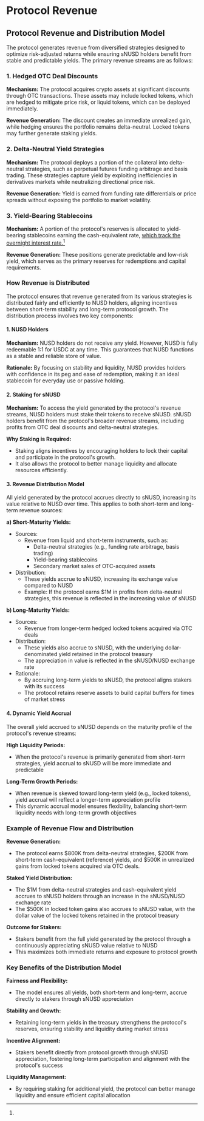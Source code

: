 # Protocol Revenue

## Protocol Revenue and Distribution Model

The protocol generates revenue from diversified strategies designed to optimize risk-adjusted returns while ensuring sNUSD holders benefit from stable and predictable yields. The primary revenue streams are as follows:



### 1. Hedged OTC Deal Discounts

**Mechanism:** The protocol acquires crypto assets at significant discounts through OTC transactions. These assets may include locked tokens, which are hedged to mitigate price risk, or liquid tokens, which can be deployed immediately.

**Revenue Generation:** The discount creates an immediate unrealized gain, while hedging ensures the portfolio remains delta-neutral. Locked tokens may further generate staking yields.

### 2. Delta-Neutral Yield Strategies

**Mechanism:** The protocol deploys a portion of the collateral into delta-neutral strategies, such as perpetual futures funding arbitrage and basis trading. These strategies capture yield by exploiting inefficiencies in derivatives markets while neutralizing directional price risk.

**Revenue Generation:** Yield is earned from funding rate differentials or price spreads without exposing the portfolio to market volatility.

### 3. Yield-Bearing Stablecoins

**Mechanism:** A portion of the protocol's reserves is allocated to yield-bearing stablecoins earning the cash-equivalent rate, [which track the overnight interest rate.](#user-content-fn-1)[^1]

**Revenue Generation:** These positions generate predictable and low-risk yield, which serves as the primary reserves for redemptions and capital requirements.

### How Revenue is Distributed

The protocol ensures that revenue generated from its various strategies is distributed fairly and efficiently to NUSD holders, aligning incentives between short-term stability and long-term protocol growth. The distribution process involves two key components:

#### 1. NUSD Holders

**Mechanism:** NUSD holders do not receive any yield. However, NUSD is fully redeemable 1:1 for USDC at any time. This guarantees that NUSD functions as a stable and reliable store of value.

**Rationale:** By focusing on stability and liquidity, NUSD provides holders with confidence in its peg and ease of redemption, making it an ideal stablecoin for everyday use or passive holding.

#### 2. Staking for sNUSD

**Mechanism:** To access the yield generated by the protocol's revenue streams, NUSD holders must stake their tokens to receive sNUSD. sNUSD holders benefit from the protocol's broader revenue streams, including profits from OTC deal discounts and delta-neutral strategies.

**Why Staking is Required:**

* Staking aligns incentives by encouraging holders to lock their capital and participate in the protocol's growth.
* It also allows the protocol to better manage liquidity and allocate resources efficiently.

#### 3. Revenue Distribution Model

All yield generated by the protocol accrues directly to sNUSD, increasing its value relative to NUSD over time. This applies to both short-term and long-term revenue sources:

**a) Short-Maturity Yields:**

* Sources:
  * Revenue from liquid and short-term instruments, such as:
    * Delta-neutral strategies (e.g., funding rate arbitrage, basis trading)
    * Yield-bearing stablecoins
    * Secondary market sales of OTC-acquired assets
* Distribution:
  * These yields accrue to sNUSD, increasing its exchange value compared to NUSD
  * Example: If the protocol earns $1M in profits from delta-neutral strategies, this revenue is reflected in the increasing value of sNUSD

**b) Long-Maturity Yields:**

* Sources:
  * Revenue from longer-term hedged locked tokens acquired via OTC deals
* Distribution:
  * These yields also accrue to sNUSD, with the underlying dollar-denominated yield retained in the protocol treasury
  * The appreciation in value is reflected in the sNUSD/NUSD exchange rate
* Rationale:
  * By accruing long-term yields to sNUSD, the protocol aligns stakers with its success
  * The protocol retains reserve assets to build capital buffers for times of market stress

#### 4. Dynamic Yield Accrual

The overall yield accrued to sNUSD depends on the maturity profile of the protocol's revenue streams:

**High Liquidity Periods:**

* When the protocol's revenue is primarily generated from short-term strategies, yield accrual to sNUSD will be more immediate and predictable

**Long-Term Growth Periods:**

* When revenue is skewed toward long-term yield (e.g., locked tokens), yield accrual will reflect a longer-term appreciation profile
* This dynamic accrual model ensures flexibility, balancing short-term liquidity needs with long-term growth objectives

### Example of Revenue Flow and Distribution

**Revenue Generation:**

* The protocol earns $800K from delta-neutral strategies, $200K from short-term cash-equivalent (reference) yields, and $500K in unrealized gains from locked tokens acquired via OTC deals.

**Staked Yield Distribution:**

* The $1M from delta-neutral strategies and cash-equivalent yield accrues to sNUSD holders through an increase in the sNUSD/NUSD exchange rate
* The $500K in locked token gains also accrues to sNUSD value, with the dollar value of the locked tokens retained in the protocol treasury

**Outcome for Stakers:**

* Stakers benefit from the full yield generated by the protocol through a continuously appreciating sNUSD value relative to NUSD
* This maximizes both immediate returns and exposure to protocol growth

### Key Benefits of the Distribution Model

**Fairness and Flexibility:**

* The model ensures all yields, both short-term and long-term, accrue directly to stakers through sNUSD appreciation

**Stability and Growth:**

* Retaining long-term yields in the treasury strengthens the protocol's reserves, ensuring stability and liquidity during market stress

**Incentive Alignment:**

* Stakers benefit directly from protocol growth through sNUSD appreciation, fostering long-term participation and alignment with the protocol's success

**Liquidity Management:**

* By requiring staking for additional yield, the protocol can better manage liquidity and ensure efficient capital allocation

[^1]: 
